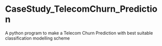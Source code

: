 # CaseStudy_TelecomChurn_Prediction
A python program to make a Telecom Churn Prediction with best suitable classification modelling scheme
